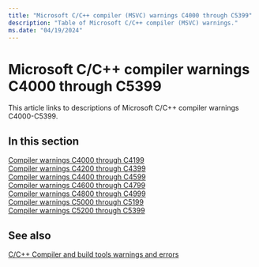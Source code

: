 ```yaml
---
title: "Microsoft C/C++ compiler (MSVC) warnings C4000 through C5399"
description: "Table of Microsoft C/C++ compiler (MSVC) warnings."
ms.date: "04/19/2024"
---
```

# Microsoft C/C++ compiler warnings C4000 through C5399

This article links to descriptions of Microsoft C/C++ compiler warnings C4000-C5399.

## In this section

[Compiler warnings C4000 through C4199](../compiler-warnings/compiler-warnings-c4000-through-c4199.md)\
[Compiler warnings C4200 through C4399](../compiler-warnings/compiler-warnings-c4200-through-c4399.md)\
[Compiler warnings C4400 through C4599](../compiler-warnings/compiler-warnings-c4400-through-c4599.md)\
[Compiler warnings C4600 through C4799](../compiler-warnings/compiler-warnings-c4600-through-c4799.md)\
[Compiler warnings C4800 through C4999](../compiler-warnings/compiler-warnings-c4800-through-c4999.md)\
[Compiler warnings C5000 through C5199](../compiler-warnings/compiler-warnings-c5000-through-c5199.md)\
[Compiler warnings C5200 through C5399](../compiler-warnings/compiler-warnings-c5200-through-c5399.md)

## See also

[C/C++ Compiler and build tools warnings and errors](../compiler-errors-1/c-cpp-build-errors.md)

